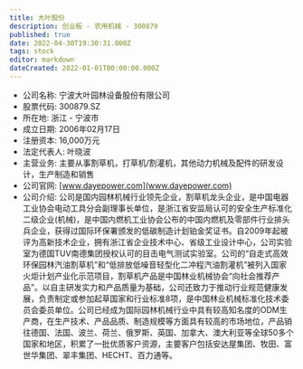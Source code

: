 ```yaml
---
title: 大叶股份
description: 创业板 - 农用机械 - 300879
published: true
date: 2022-04-30T19:30:31.000Z
tags: stock
editor: markdown
dateCreated: 2022-01-01T00:00:00.000Z
---
```


- 公司名称: 宁波大叶园林设备股份有限公司
- 股票代码: 300879.SZ
- 所在地: 浙江 - 宁波市
- 成立日期: 2006年02月17日
- 注册资本: 16,000万元
- 法定代表人: 叶晓波
- 主营业务: 主要从事割草机，打草机/割灌机，其他动力机械及配件的研发设计，生产制造和销售
- 公司官网: [www.dayepower.com](www.dayepower.com)
- 公司介绍: 公司是国内园林机械行业领先企业，割草机龙头企业，是中国电器工业协会电动工具分会副理事长单位，是浙江省安监局认可的安全生产标准化二级企业(机械)，是中国内燃机工业协会公布的中国内燃机及零部件行业排头兵企业，获得过国际环保署颁发的低碳制造计划铂金奖证书。自2009年起被评为高新技术企业，拥有浙江省企业技术中心、省级工业设计中心，公司实验室为德国TUV南德集团授权认可的目击电气测试实验室。公司的“自走式高效环保园林汽油割草机”和“低排放低噪音轻型化二冲程汽油割灌机”被列入国家火炬计划产业化示范项目，割草机产品是中国林业机械协会“向社会推荐产品”。以自主研发实力和产品质量为基础，公司还致力于推动行业规范健康发展，负责制定或参加起草国家和行业标准8项，是中国林业机械标准化技术委员会委员单位。公司已经成为国际园林机械行业中具有较高知名度的ODM生产商，在生产技术、产品品质、制造规模等方面具有较高的市场地位，产品销往德国、法国、波兰、荷兰、俄罗斯、英国、加拿大、澳大利亚等全球50多个国家和地区，积累了一批优质客户资源，主要客户包括安达屋集团、牧田、富世华集团、翠丰集团、HECHT、百力通等。


